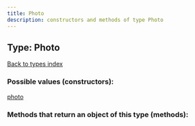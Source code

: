 ```yaml
---
title: Photo
description: constructors and methods of type Photo
---
```

## Type: Photo  
[Back to types index](index.md)



### Possible values (constructors):

[photo](../constructors/photo.md)  



### Methods that return an object of this type (methods):



